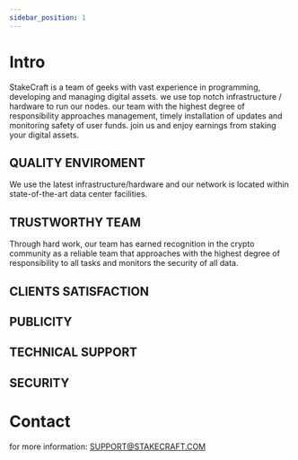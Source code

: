 ```yaml
---
sidebar_position: 1
---
```


# Intro

StakeCraft is a team of geeks with vast experience in programming, developing and managing digital assets.
we use top notch infrastructure / hardware to run our nodes.
our team with the highest degree of responsibility approaches management, timely installation of updates and monitoring safety of user funds.
join us and enjoy earnings from staking your digital assets.

## QUALITY ENVIROMENT

We use the latest infrastructure/hardware and our network is located within state-of-the-art data center facilities.

## TRUSTWORTHY TEAM

Through hard work, our team has earned recognition in the crypto community as a reliable team that approaches with the highest degree of responsibility to all tasks and monitors the security of all data.

## CLIENTS SATISFACTION

## PUBLICITY

## TECHNICAL SUPPORT

## SECURITY

# Contact

for more information: [SUPPORT@STAKECRAFT.COM](SUPPORT@STAKECRAFT.COM)





